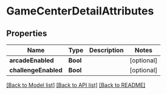 # GameCenterDetailAttributes

## Properties
Name | Type | Description | Notes
------------ | ------------- | ------------- | -------------
**arcadeEnabled** | **Bool** |  | [optional] 
**challengeEnabled** | **Bool** |  | [optional] 

[[Back to Model list]](../README.md#documentation-for-models) [[Back to API list]](../README.md#documentation-for-api-endpoints) [[Back to README]](../README.md)



